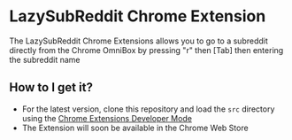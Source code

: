 # LazySubReddit Chrome Extension

The LazySubReddit Chrome Extensions allows you to go to a subreddit directly from the Chrome OmniBox by pressing
"r" then [Tab] then entering the subreddit name

## How to I get it?
* For the latest version, clone this repository and load the `src` directory using
the [Chrome Extensions Developer Mode](https://developer.chrome.com/extensions/faq#faq-dev-01)
* The Extension will soon be available in the Chrome Web Store
